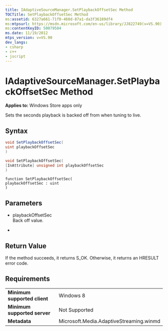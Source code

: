 ```yaml
---
title: IAdaptiveSourceManager.SetPlaybackOffsetSec Method
TOCTitle: SetPlaybackOffsetSec Method
ms:assetid: 6327a661-71f0-460d-87a1-da3f36189df4
ms:mtpsurl: https://msdn.microsoft.com/en-us/library/JJ822749(v=VS.90)
ms:contentKeyID: 50079504
ms.date: 11/19/2012
mtps_version: v=VS.90
dev_langs:
- csharp
- c++
- jscript
---
```


# IAdaptiveSourceManager.SetPlaybackOffsetSec Method

**Applies to:** Windows Store apps only

Sets the seconds playback is backed off from when tuning to live.

## Syntax

``` csharp
void SetPlaybackOffsetSec(
uint playbackOffsetSec
)
```

``` c++
void SetPlaybackOffsetSec(
[InAttribute] unsigned int playbackOffsetSec
)
```

``` jscript
function SetPlaybackOffsetSec(
playbackOffsetSec : uint
)
```

## Parameters

  - playbackOffsetSec  
    Back off value.

  -  

## Return Value

If the method succeeds, it returns S\_OK. Otherwise, it returns an HRESULT error code.

## Requirements

|||
|--- |--- |
|**Minimum supported client**|Windows 8|
|**Minimum supported server**|Not Supported|
|**Metadata**|Microsoft.Media.AdaptiveStreaming.winmd|

